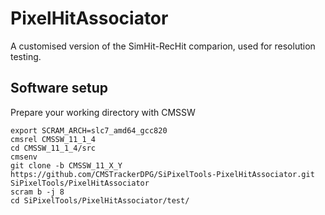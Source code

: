 # PixelHitAssociator

A customised version of the SimHit-RecHit comparion, used for resolution testing.


## Software setup

Prepare your working directory with CMSSW

```
export SCRAM_ARCH=slc7_amd64_gcc820
cmsrel CMSSW_11_1_4
cd CMSSW_11_1_4/src
cmsenv
git clone -b CMSSW_11_X_Y https://github.com/CMSTrackerDPG/SiPixelTools-PixelHitAssociator.git SiPixelTools/PixelHitAssociator
scram b -j 8
cd SiPixelTools/PixelHitAssociator/test/
```
